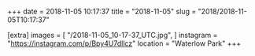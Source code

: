 +++
date = 2018-11-05 10:17:37
title = "2018-11-05"
slug = "2018/2018-11-05T10:17:37"

[extra]
images = [
    "/2018-11-05_10-17-37_UTC.jpg",
]
instagram = "https://instagram.com/p/Bpy4U7dllcz"
location = "Waterlow Park"
+++

